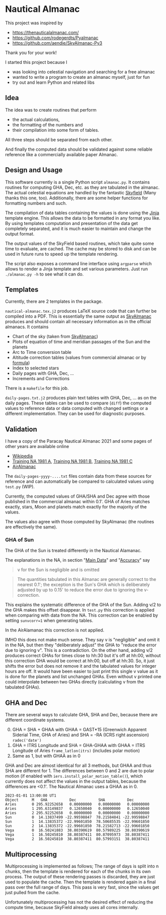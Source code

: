 # Nautical Almanac

This project was inspired by

- https://thenauticalalmanac.com/
- https://github.com/rodegerdts/Pyalmanac
- https://github.com/aendie/SkyAlmanac-Py3

Thank you for your work!

I started this project because I

- was looking into celestial navigation and searching for a free almanac
- wanted to write a program to create an almanac myself, just for fun
- try out and learn Python and related libs

## Idea

The idea was to create routines that perform

- the actual calculations,
- the formatting of the numbers and
- their compilation into some form of tables.

All three steps should be separated from each other.

And finally the computed data should be validated against some reliable reference like a commercially available paper Almanac.

## Design and Usage

This software currently is a single Python script `almanac.py`. It contains routines for computing GHA, Dec, etc. as they are tabulated in the almanac. The actual celestial equations are handled by the fantastic [Skyfield](https://rhodesmill.org/skyfield/) (Many thanks this one, too). Additionally, there are some helper functions for formatting numbers and such.

The compilation of data tables containing the values is done using the [Jinja](https://jinja.palletsprojects.com/) template engine. This allows the data to be formatted in any format you like. By using templates computation and presentation of the data get completely separated, and it is much easier to maintain and change the output format.

The output values of the SkyField based routines, which take quite some time to evaluate, are cached. The cache may be stored to disk and can be used in future runs to speed up the template rendering.

The script also exposes a command line interface using `argparse` which allows to render a Jinja template and set various parameters. Just run `./almanac.py -h` to see what it can do.

## Templates

Currently, there are 2 templates in the package.

`nautical-almanac.tex.j2` produces LaTeX source code that can further be compiled into a PDF. This is essentially the same output as [SkyAlmanac](https://github.com/aendie/SkyAlmanac-Py3) produces and should contain all necessary information as in the official almanacs. It contains

- Chart of the sky (taken from [SkyAlmanac](https://github.com/aendie/SkyAlmanac-Py3))
- Plots of equation of time and meridian passages of the Sun and the planets
- Arc to Time conversion table
- Altitude correction tables (values from commercial almanac or by [formula](https://en.wikipedia.org/wiki/Atmospheric_refraction#Calculating_refraction))
- Index to selected stars
- Daily pages with GHA, Dec, ...
- Increments and Corrections

There is a `makefile` for this job.

`daily-pages.txt.j2` produces plain text tables with GHA, Dec, ... as on the daily pages. These tables can be used to compare (`diff`) the computed values to reference data or data computed with changed settings or a different implementation. They can be used for diagnostic purposes.

## Validation

I have a copy of the Paracay Nautical Almanac 2021 and some pages of other years are available online

- [Wikipedia](https://en.wikipedia.org/wiki/Nautical_almanac)
- [Training NA 1981 A](https://maritimesafetyinnovationlab.org/wp-content/uploads/2015/01/nautical-almanac-1981.pdf), [Training NA 1981 B](https://www.dco.uscg.mil/Portals/9/NMC/pdfs/examinations/10_1981_nautical_almanac.pdf), [Training NA 1981 C](http://fer3.com/arc/imgx/Nautical-Almanac-1981-(ReedNavigation.com-edit).pdf)
- [AirAlmanac](https://aa.usno.navy.mil/downloads/publications/aira23_all.pdf)

The `daily-pages-yyyy-....txt` files contain data from these sources for reference and can automatically be compared to calculated values using `test.py` (WIP).

Currently, the computed values of GHA/SHA and Dec agree with those published in the commercial almanac within 0.1'. GHA of Aries matches exactly, stars, Moon and planets match exactly for the majority of the values.

The values also agree with those computed by SkyAlmanac (the routines are effectively the same).

### GHA of Sun

The GHA of the Sun is treated differently in the Nautical Alamanac.

The explanations in the NA, in section "[Main Data](exp1.png)" and "[Accuracy](exp2.png)" say

> v for the Sun is negligible and is omitted

> The quantities tabulated in this Almanac are generally correct to the nearest 0.1'; the exception is the Sun's GHA which is deliberately adjusted by up to 0.15' to reduce the error due to ignoring the v-correction.

This explains the systematic difference of the GHA of the Sun. Adding v/2 to the GHA makes this offset disappear. In `test.py` this correction is applied when comparing with data from the NA. This correction can be enabled by setting `sunvcorr=1` when generating tables.

In the AirAlamanac this correction is not applied.

IMHO this does not make much sense. They say v is "negligible" and omit it in the NA, but then they "deliberately adjust" the GHA to "reduce the error due to ignoring v". This is a contradiction. On the other hand, adding v/2 produces correct GHAs for times close to hh:30 but it's off at hh:00, without this correction GHA would be correct at hh:00, but off at hh:30. So, it just shifts the error but does not remove it and the tabulated values for integer hours are off. It would have been easier to just print this single v value as it is done for the planets and list unchanged GHAs. Even without v printed one could interpolate between two GHAs directly (calculating v from the tabulated GHAs).

## GHA and Dec

There are several ways to calculate GHA, SHA and Dec, because there are different coordinate systems.

0. GHA = SHA + GHAA with GHAA = GAST*15 (Greenwich Apparent Siderial Time, GHA of Aries) and SHA = -RA (ICRS right ascension) `radec('date')`
1. GHA = ITRS Longitude and SHA = GHA-GHAA with GHAA = ITRS Longitude of Aries `frame_latlon(itrs)` (includes polar motion)
2. Same as 1, but with GHAA as in 0

GHA and Dec are almost identical for all 3 methods, but GHAA and thus SHA are different for 1. The differences between 0 and 2 are due to polar motion (if enabled with `iers.install_polar_motion_table()`), which currently does not affect the values in the output tables, because the differences are <0.1'. The Nautical Almanac uses a GHAA as in 0.

```
2023-01-01 13:00:00 UT1
Object      M   GHA          Dec          SHA          Dec
Aries       0 295.92252658   0.00000000   0.00000000   0.00000000 
Aries       1 295.63149837   0.12650040   0.00000000   0.12650040 
Aries       2 295.92252658   0.00000000   0.00000000   0.00000000 
Sun         0  14.13837499 -22.99598847  78.21584841 -22.99598847 
Sun         1  14.13835372 -22.99601850  78.50685535 -22.99601850 
Sun         2  14.13835372 -22.99601850  78.21582713 -22.99601850 
Vega        0  16.50241883  38.80390619  80.57989225  38.80390619 
Vega        1  16.50245810  38.80387411  80.87095973  38.80387411 
Vega        2  16.50245810  38.80387411  80.57993151  38.80387411 
```

## Multiprocessing

Multiprocessing is implemented as follows; The range of days is split into n chunks, then the template is rendered for each of the chunks in its own process. The output of these rendering passes is discarded, they are just used to populate the cache. Then the template is rendered again in a final pass over the full range of days. This pass is very fast, since the values get just pulled from the cache.

Unfortunately multiprocessing has not the desired effect of reducing the compute time, because SkyField already uses all cores internally.